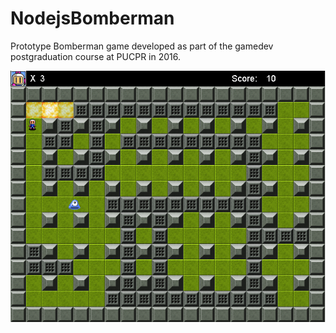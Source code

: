 ﻿# NodejsBomberman
Prototype Bomberman game developed as part of the gamedev postgraduation course at PUCPR in 2016.

[![Gameplay Video](nodejs-bomberman.png)](https://youtu.be/Q60F0Zh9nzk-Y "Sample Gameplay")


